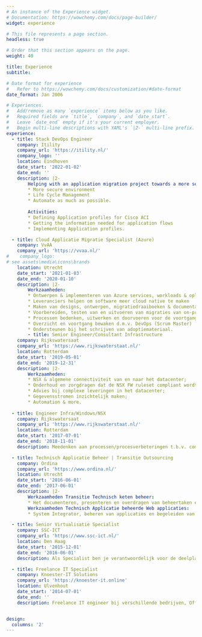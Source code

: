 ```yaml
---
# An instance of the Experience widget.
# Documentation: https://wowchemy.com/docs/page-builder/
widget: experience

# This file represents a page section.
headless: true

# Order that this section appears on the page.
weight: 40

title: Experience
subtitle:

# Date format for experience
#   Refer to https://wowchemy.com/docs/customization/#date-format
date_format: Jan 2006

# Experiences.
#   Add/remove as many `experience` items below as you like.
#   Required fields are `title`, `company`, and `date_start`.
#   Leave `date_end` empty if it's your current employer.
#   Begin multi-line descriptions with YAML's `|2-` multi-line prefix.
experience:
  - title: Stack DevOps Engineer
    company: Itility
    company_url: 'https://itility.nl/'
    company_logo: ''
    location: Eindhoven
    date_start: '2022-01-02'
    date_end: ''
    description: |2-
        Helping with an application migration project towards a more secure environment. The project has three objectives:
        * More secure environment
        * Life Cycle Management
        * Automate as much as possible.
        
        Activities:
        * Defining Application profiles for Cisco ACI
        * Getting the information needed for application flows
        * Implementing Application profiles.

  - title: Cloud Applicatie Migratie Specialist (Azure)
    company: VvAA
    company_url: 'https://vvaa.nl/'
#    company_logo: 
# see assets\media\icons\brands
    location: Utrecht
    date_start: '2021-01-03'
    date_end: '2020-01-10'
    description: |2-
        Werkzaamheden:
        * Ontwerpen & implementeren van Azure services, workloads & oplossingen
        * Leveranciers helpen om software meer cloud native te maken
        * Maken van designs, ontwerpen, migratiedraaiboeken & documentatie
        * Voorbereiden, testen van en uitvoeren van migraties van on-premises applicaties naar Azure workloads in samenwerking met externe partners
        * Processen bedenken, uitwerken en doorvoeren voor de voortgang van het project
        * Overzicht en voortgang bewaken d.m.v. DevOps (Scrum Master)
        * Ondersteunen bij het schrijven van adoptiemateriaal.
        - title: Senior Engineer/Consultant Infrastructure
    company: Rijkswatersaat
    company_url: 'https://www.rijkswaterstaat.nl/'
    location: Rotterdam
    date_start: '2019-05-01'
    date_end: '2019-12-31'
    description: |2-
        Werkzaamheden:
        * NSX & algemene connectiviteit van en naar het datacenter;
        * Onderhoud en zorgdragen dat de NSX FW ruleset compliant wordt/blijft;
        * Advies bij complexe leveringen in het datacenter;
        * Gegevensstromen inzichtelijk maken;
        * Automation & more.
        
  - title: Engineer Infra/Windows/NSX
    company: Rijkswatersaat
    company_url: 'https://www.rijkswaterstaat.nl/'
    location: Rotterdam
    date_start: '2017-07-01'
    date_end: '2018-11-01'
    description: Meedenken aan processen/procesverbeteringen t.b.v. complexe leveringen voor klanten, hieronder vielen verschillende componenten waardoor er een PaaS oplossing werd neergezet voor klanten binnen Rijkswaterstaat. System integrator; De afdeling Windows-Hosting fungeerde als vraagbaak/ system integrator voor meerdere bedrijfsonderdelen.

  - title: Technisch Applicatie Beheer | Transitie Outsourcing
    company: Ordina
    company_url: 'https://www.ordina.nl/'
    location: Utrecht
    date_start: '2016-06-01'
    date_end: '2017-06-01'
    description: |2-
        Werkzaamheden Transitie Technisch keten beheer:
        * Het documenteren, presenteren en overdragen van beheertaken en projecttaken aangaande TAB-WEB werkzaamheden van Rijkswaterstaat naar de Ordina Technische Keten Beheer Afdeling.
        Werkzaamheden Technisch Applicatie beheerde Web applicaties:
        * System Integrator, beheren van applicaties en begeleiden van applicatiemigraties en changes. Vertaalslag maken van klantwensen, uitwerken naar technische oplossingen en aansturing van leveranciers. Bestaande applicaties inventariseren, uitzoeken hoe deze werken en inzichtelijk maken hoe de applicaties werken.

  - title: Senior Virtualisatie Specialist
    company: SSC-ICT
    company_url: 'https://www.ssc-ict.nl/'
    location: Den Haag
    date_start: '2015-12-01'
    date_end: '2016-06-01'
    description: Als Specialist ben je verantwoordelijk voor de deelplanning, inventarisatie, voorbereiding, ontwerp, inrichting en uitvoering van de gevirtualiseerde omgevingen en migraties van deze omgevingen die momenteel binnen het SSC-ICT worden uitgevoerd.

  - title: Freelance IT Specialist
    company: Knoester-IT Solutions
    company_url: 'https://knoester-it.online'
    location: Ulvenhout
    date_start: '2014-07-01'
    date_end: ''
    description: Freelance IT engineer bij verschillende bedrijven, Office 365 implementaties, advies en projecten.


design:
  columns: '2'
---
```

